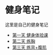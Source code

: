 # 健身笔记
这里是自己的健身笔记

- [第一天 健身体验课](./docs/1-day.md)
- [第二天 练胸](./docs/2-day.md)
- [第三天 练背+腹肌](./docs/3-day.md)
